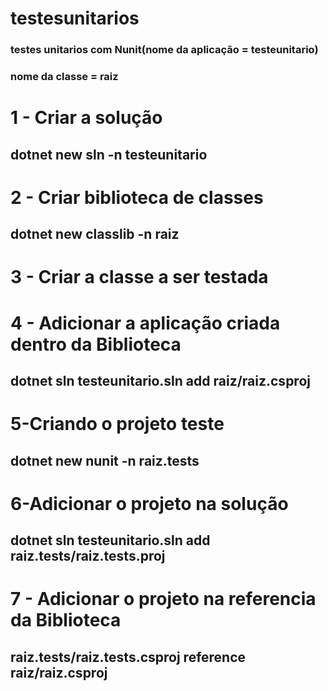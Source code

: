 # testesunitarios
### testes unitarios com Nunit(nome da aplicação = testeunitario)
### nome da classe = raiz

# 1 - Criar a solução 
## dotnet new sln -n testeunitario

# 2 - Criar biblioteca de classes
## dotnet new classlib -n raiz

# 3 - Criar a classe a ser testada
# 4 - Adicionar a aplicação criada dentro da Biblioteca

## dotnet sln testeunitario.sln add raiz/raiz.csproj
# 5-Criando o projeto teste 

## dotnet new nunit -n raiz.tests

# 6-Adicionar o projeto na solução 
## dotnet sln testeunitario.sln add raiz.tests/raiz.tests.proj

# 7 - Adicionar o projeto na referencia da Biblioteca
## raiz.tests/raiz.tests.csproj reference raiz/raiz.csproj